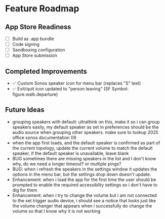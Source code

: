 # Feature Roadmap

## App Store Readiness
- [ ] Build as .app bundle
- [ ] Code signing
- [ ] Sandboxing configuration
- [ ] App Store submission

## Completed Improvements
- ✅ Custom Sonos speaker icon for menu bar (replaces "S" text)
- ✅ Exit/quit icon updated to "person leaving" (SF Symbol: figure.walk.departure)

## Future Ideas
- grouping speakers with default: ultrathink on this, make it so i can group speakers easily, my default speaker as set in preferences should be the audio source when grouping other speakers. make sure to lookup 2025 office sonos documentation 09
- when the app first loads, and the default speaker is confirmed as part of the current topology, update the current volume to match the default speaker, if the default speaker is unavailable, leave blank
- BUG sometimes there are missing speakers in the list and I don't know why, do we need a longer timeout? or multiple pings? 
- BUG: when i refresh the speakers in the settings window it updates the options in the menu bar, but the settings drop down doesn't update.
- Enhancement: when i load the app for the first time the user should be prompted to enable the required accessiblity settings so i don't have to dig for them 
- Enhancement: when i try to change the volume but i am not connected to the set trigger audio device, i should see a notice that looks just like the volume changer that appears when i successfully do change the volume so that I know why it is not working 